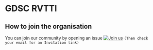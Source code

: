 # GDSC RVTTI

## How to join the organisation
You can join our community by opening an issue [![Join us](https://img.shields.io/badge/Join-Green.svg)](https://github.com/GDSC-RVTTI/support/issues/new?assignees=&labels=Invitation+to+the+community&projects=&template=invitation.yml&title=Please+invite+me+to+GDSC+RVTTI+community)
 `(Then check your email for an Invitation link)`
